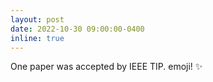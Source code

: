 ```yaml
---
layout: post
date: 2022-10-30 09:00:00-0400
inline: true
---
```


One paper was accepted by IEEE TIP. emoji! :sparkles:
